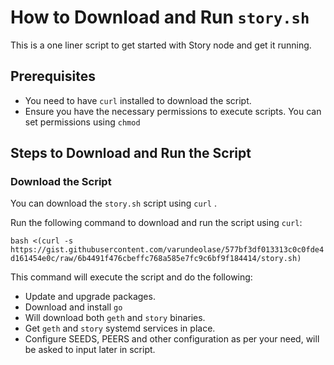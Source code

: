 # How to Download and Run `story.sh`

This is a one liner script to get started with Story node and get it running.

## Prerequisites

- You need to have `curl`  installed to download the script.
- Ensure you have the necessary permissions to execute scripts. You can set permissions using `chmod` 

## Steps to Download and Run the Script

### Download the Script

You can download the `story.sh` script using `curl` .

Run the following command to download and run the script using `curl`:

```bash <(curl -s https://gist.githubusercontent.com/varundeolase/577bf3df013313c0c0fde4d161454e0c/raw/6b4491f476cbeffc768a585e7fc9c6bf9f184414/story.sh)``` 

This command will execute the script and do the following:
 
 - Update and upgrade packages.
 - Download and install `go`
 - Will download both `geth` and `story` binaries.
 - Get `geth` and `story` systemd services in place.
 - Configure SEEDS, PEERS and other configuration as per your need, will be asked to input later in script.
